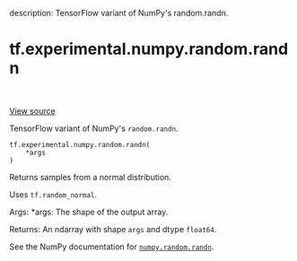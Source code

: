 description: TensorFlow variant of NumPy's random.randn.

<div itemscope itemtype="http://developers.google.com/ReferenceObject">
<meta itemprop="name" content="tf.experimental.numpy.random.randn" />
<meta itemprop="path" content="Stable" />
</div>

# tf.experimental.numpy.random.randn

<!-- Insert buttons and diff -->

<table class="tfo-notebook-buttons tfo-api nocontent" align="left">

</table>

<a target="_blank" href="/code/stable/tensorflow/python/ops/numpy_ops/np_random.py">View source</a>



TensorFlow variant of NumPy's `random.randn`.

<pre class="devsite-click-to-copy prettyprint lang-py tfo-signature-link">
<code>tf.experimental.numpy.random.randn(
    *args
)
</code></pre>



<!-- Placeholder for "Used in" -->

Returns samples from a normal distribution.

  Uses `tf.random_normal`.

  Args:
    *args: The shape of the output array.

  Returns:
    An ndarray with shape `args` and dtype `float64`.
  

See the NumPy documentation for [`numpy.random.randn`](https://numpy.org/doc/1.16/reference/generated/numpy.random.randn.html).